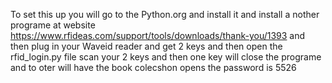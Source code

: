 To set this up you will go to the Python.org and install it and install a nother programe at website https://www.rfideas.com/support/tools/downloads/thank-you/1393 and then plug in your Waveid reader and get 2 keys and then open the rfid_login.py file scan your 2 keys and then one key will close the programe and to oter will have the book colecshon opens the password is 5526
